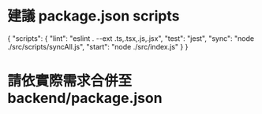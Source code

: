 # 建議 package.json scripts
{
  "scripts": {
    "lint": "eslint . --ext .ts,.tsx,.js,.jsx",
    "test": "jest",
    "sync": "node ./src/scripts/syncAll.js",
    "start": "node ./src/index.js"
  }
}
# 請依實際需求合併至 backend/package.json
